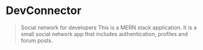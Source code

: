 
# DevConnector

>Social network for developers
This is a MERN stack application. It is a small social network app that includes authentication, profiles and forum posts.
